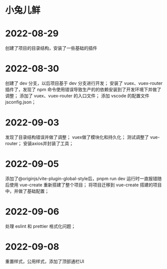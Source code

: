 # 小兔儿鲜

# 2022-08-29
创建了项目的目录结构，安装了一些基础的插件

# 2022-08-30
创建了 dev 分支，以后项目基于 dev 分支进行开发；
安装了 vuex、vuex-router 插件了，发现了 npm 命令使用错误导致生产的的依赖安装到了开发环境下并做了调整；
添加了 vuex、vuex-router 的入口文件；
添加 vscode 的配置文件 jsconfig.json；

# 2022-09-03
发现了目录结构错误并做了调整；
vuex做了模块化和持久化；
测试调整了 vue-router；
安装axios并封装了工具；

# 2022-09-05
添加了@originjs/vite-plugin-global-style后，pnpm run dev 运行时一直报错随后使用 vue-create 重新搭建了整个项目；
将项目迁移到 vue-create 搭建的项目中，并做了基础配置；

# 2022-09-06
处理 eslint 和 prettier 格式化问题；

# 2022-09-08
重置样式，公用样式，添加了顶部通栏UI